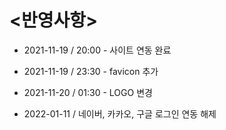 # <반영사항>

- 2021-11-19 / 20:00 - 사이트 연동 완료
- 2021-11-19 / 23:30 - favicon 추가
- 2021-11-20 / 01:30 - LOGO 변경

- 2022-01-11 / 네이버, 카카오, 구글 로그인 연동 해제
